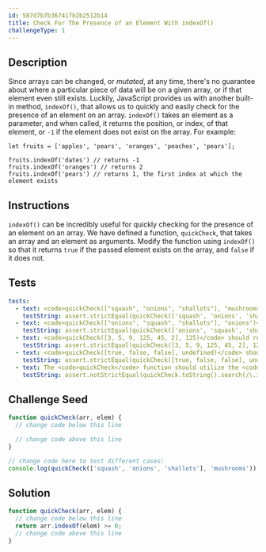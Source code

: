 ```yaml
---
id: 587d7b7b367417b2b2512b14
title: Check For The Presence of an Element With indexOf()
challengeType: 1
---
```


## Description
<section id='description'>
Since arrays can be changed, or <em>mutated</em>, at any time, there's no guarantee about where a particular piece of data will be on a given array, or if that element even still exists. Luckily, JavaScript provides us with another built-in method, <code>indexOf()</code>, that allows us to quickly and easily check for the presence of an element on an array. <code>indexOf()</code> takes an element as a parameter, and when called, it returns the position, or index, of that element, or <code>-1</code> if the element does not exist on the array.
For example:

```
let fruits = ['apples', 'pears', 'oranges', 'peaches', 'pears'];

fruits.indexOf('dates') // returns -1
fruits.indexOf('oranges') // returns 2
fruits.indexOf('pears') // returns 1, the first index at which the element exists
```

</section>

## Instructions
<section id='instructions'>
<code>indexOf()</code> can be incredibly useful for quickly checking for the presence of an element on an array. We have defined a function, <code>quickCheck</code>, that takes an array and an element as arguments. Modify the function using <code>indexOf()</code> so that it returns <code>true</code> if the passed element exists on the array, and <code>false</code> if it does not.
</section>

## Tests
<section id='tests'>

```yml
tests:
  - text: <code>quickCheck(["squash", "onions", "shallots"], "mushrooms")</code> should return <code>false</code>
    testString: assert.strictEqual(quickCheck(['squash', 'onions', 'shallots'], 'mushrooms'), false, '<code>quickCheck(["squash", "onions", "shallots"], "mushrooms")</code> should return <code>false</code>');
  - text: <code>quickCheck(["onions", "squash", "shallots"], "onions")</code> should return <code>true</code>
    testString: assert.strictEqual(quickCheck(['onions', 'squash', 'shallots'], 'onions'), true, '<code>quickCheck(["onions", "squash", "shallots"], "onions")</code> should return <code>true</code>');
  - text: <code>quickCheck([3, 5, 9, 125, 45, 2], 125)</code> should return <code>true</code>
    testString: assert.strictEqual(quickCheck([3, 5, 9, 125, 45, 2], 125), true, '<code>quickCheck([3, 5, 9, 125, 45, 2], 125)</code> should return <code>true</code>');
  - text: <code>quickCheck([true, false, false], undefined)</code> should return <code>false</code>
    testString: assert.strictEqual(quickCheck([true, false, false], undefined), false, '<code>quickCheck([true, false, false], undefined)</code> should return <code>false</code>');
  - text: The <code>quickCheck</code> function should utilize the <code>indexOf()</code> method
    testString: assert.notStrictEqual(quickCheck.toString().search(/\.indexOf\(/), -1, 'The <code>quickCheck</code> function should utilize the <code>indexOf()</code> method');

```

</section>

## Challenge Seed
<section id='challengeSeed'>

<div id='js-seed'>

```js
function quickCheck(arr, elem) {
  // change code below this line

  // change code above this line
}

// change code here to test different cases:
console.log(quickCheck(['squash', 'onions', 'shallots'], 'mushrooms'));
```

</div>



</section>

## Solution
<section id='solution'>

```js
function quickCheck(arr, elem) {
  // change code below this line
  return arr.indexOf(elem) >= 0; 
  // change code above this line
}
```
</section>
